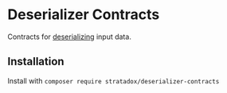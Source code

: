 # Deserializer Contracts

Contracts for [deserializing](https://github.com/Stratadox/Deserializer) 
input data.

## Installation

Install with `composer require stratadox/deserializer-contracts`
